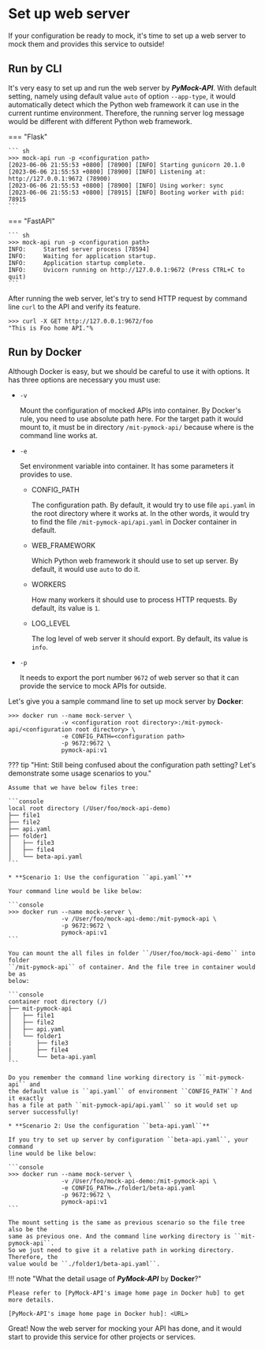 # Set up web server

If your configuration be ready to mock, it's time to set up a web server to mock them and provides this service to outside!

## Run by CLI

It's very easy to set up and run the web server by **_PyMock-API_**. With default setting, namely using default value ``auto``
of option ``--app-type``, it would automatically detect which the Python web framework it can use in the current runtime
environment. Therefore, the running server log message would be different with different Python web framework.

=== "Flask"

    ``` sh
    >>> mock-api run -p <configuration path>
    [2023-06-06 21:55:53 +0800] [78900] [INFO] Starting gunicorn 20.1.0
    [2023-06-06 21:55:53 +0800] [78900] [INFO] Listening at: http://127.0.0.1:9672 (78900)
    [2023-06-06 21:55:53 +0800] [78900] [INFO] Using worker: sync
    [2023-06-06 21:55:53 +0800] [78915] [INFO] Booting worker with pid: 78915
    ```

=== "FastAPI"

    ``` sh
    >>> mock-api run -p <configuration path>
    INFO:     Started server process [78594]
    INFO:     Waiting for application startup.
    INFO:     Application startup complete.
    INFO:     Uvicorn running on http://127.0.0.1:9672 (Press CTRL+C to quit)
    ```

After running the web server, let's try to send HTTP request by command line ``curl`` to the API and verify its feature.

```shell
>>> curl -X GET http://127.0.0.1:9672/foo
"This is Foo home API."%
```

## Run by Docker

Although Docker is easy, but we should be careful to use it with options. It has three options are necessary you must use:

* ``-v``

    Mount the configuration of mocked APIs into container. By Docker's rule, you need to use absolute path here. For the
    target path it would mount to, it must be in directory ``/mit-pymock-api/`` because where is the command line works 
    at.

* ``-e``

    Set environment variable into container. It has some parameters it provides to use.

    * CONFIG_PATH

        The configuration path. By default, it would try to use file ``api.yaml`` in the root directory where it works at.
        In the other words, it would try to find the file ``/mit-pymock-api/api.yaml`` in Docker container in default.
    
    * WEB_FRAMEWORK

        Which Python web framework it should use to set up server. By default, it would use ``auto`` to do it.
    
    * WORKERS

        How many workers it should use to process HTTP requests. By default, its value is ``1``.
    
    * LOG_LEVEL

        The log level of web server it should export. By default, its value is ``info``.

* ``-p``

    It needs to export the port number ``9672`` of web server so that it can provide the service to mock APIs for outside.

Let's give you a sample command line to set up mock server by **Docker**:

```console
>>> docker run --name mock-server \
               -v <configuration root directory>:/mit-pymock-api/<configuration root directory> \
               -e CONFIG_PATH=<configuration path>
               -p 9672:9672 \
               pymock-api:v1
```

??? tip "Hint: Still being confused about the configuration path setting? Let's demonstrate some usage scenarios to you."
    
    Assume that we have below files tree:
    
    ```console
    local root directory (/User/foo/mock-api-demo)
    ├── file1
    ├── file2
    ├── api.yaml
    ├── folder1
    │   ├── file3
    │   ├── file4
    │   └── beta-api.yaml
    ```

    * **Scenario 1: Use the configuration ``api.yaml``**

    Your command line would be like below:
    
    ```console
    >>> docker run --name mock-server \
                   -v /User/foo/mock-api-demo:/mit-pymock-api \
                   -p 9672:9672 \
                   pymock-api:v1
    ```
    
    You can mount the all files in folder ``/User/foo/mock-api-demo`` into folder
    ``/mit-pymock-api`` of container. And the file tree in container would be as
    below:
    
    ```console
    container root directory (/)
    ├── mit-pymock-api
    │   ├── file1
    │   ├── file2
    │   ├── api.yaml
    │   └── folder1
    |       ├── file3
    |       ├── file4
    │       └── beta-api.yaml
    ```
    
    Do you remember the command line working directory is ``mit-pymock-api`` and
    the default value is ``api.yaml`` of environment ``CONFIG_PATH``? And it exactly
    has a file at path ``mit-pymock-api/api.yaml`` so it would set up server successfully!

    * **Scenario 2: Use the configuration ``beta-api.yaml``**

    If you try to set up server by configuration ``beta-api.yaml``, your command
    line would be like below:
    
    ```console
    >>> docker run --name mock-server \
                   -v /User/foo/mock-api-demo:/mit-pymock-api \
                   -e CONFIG_PATH=./folder1/beta-api.yaml
                   -p 9672:9672 \
                   pymock-api:v1
    ```
    
    The mount setting is the same as previous scenario so the file tree also be the
    same as previous one. And the command line working directory is ``mit-pymock-api``.
    So we just need to give it a relative path in working directory. Therefore, the
    value would be ``./folder1/beta-api.yaml``.

!!! note "What the detail usage of **_PyMock-API_** by **Docker**?"

    Please refer to [PyMock-API's image home page in Docker hub] to get more details.

    [PyMock-API's image home page in Docker hub]: <URL>

Great! Now the web server for mocking your API has done, and it would start to provide this service for other projects or
services.
